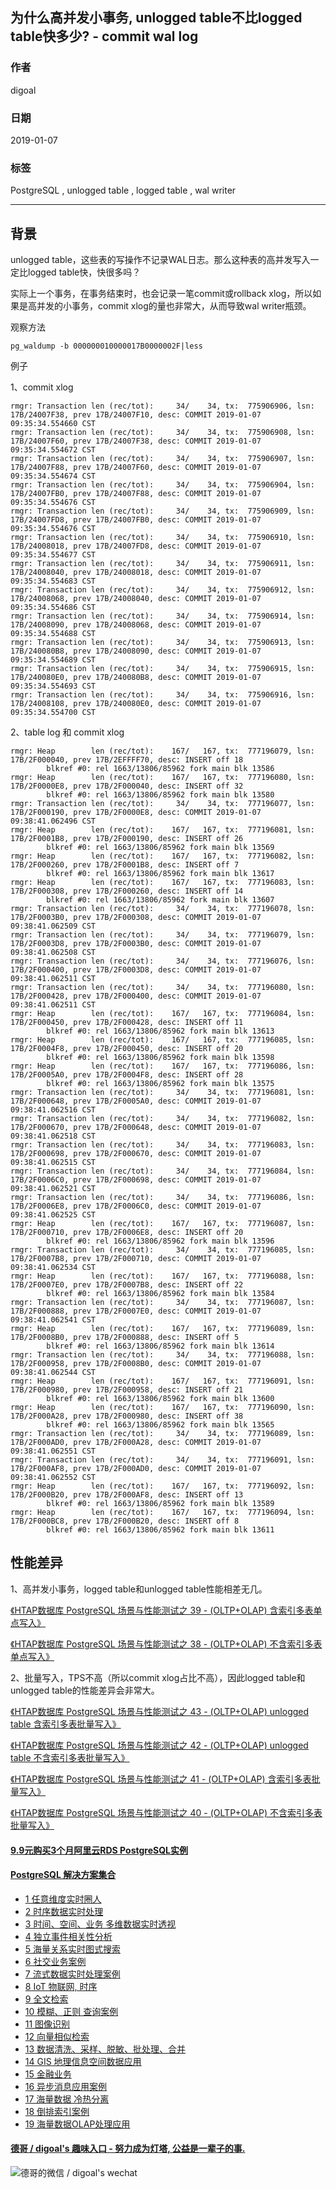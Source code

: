 ## 为什么高并发小事务, unlogged table不比logged table快多少? - commit wal log 
    
### 作者    
digoal    
    
### 日期    
2019-01-07    
    
### 标签    
PostgreSQL , unlogged table , logged table , wal writer    
    
----    
    
## 背景    
unlogged table，这些表的写操作不记录WAL日志。那么这种表的高并发写入一定比logged table快，快很多吗？  
  
实际上一个事务，在事务结束时，也会记录一笔commit或rollback xlog，所以如果是高并发的小事务，commit xlog的量也非常大，从而导致wal writer瓶颈。  
  
观察方法  
  
```  
pg_waldump -b 000000010000017B0000002F|less  
```  
  
例子  
  
1、commit xlog  
  
```  
rmgr: Transaction len (rec/tot):     34/    34, tx:  775906906, lsn: 17B/24007F38, prev 17B/24007F10, desc: COMMIT 2019-01-07 09:35:34.554660 CST  
rmgr: Transaction len (rec/tot):     34/    34, tx:  775906908, lsn: 17B/24007F60, prev 17B/24007F38, desc: COMMIT 2019-01-07 09:35:34.554672 CST  
rmgr: Transaction len (rec/tot):     34/    34, tx:  775906907, lsn: 17B/24007F88, prev 17B/24007F60, desc: COMMIT 2019-01-07 09:35:34.554674 CST  
rmgr: Transaction len (rec/tot):     34/    34, tx:  775906904, lsn: 17B/24007FB0, prev 17B/24007F88, desc: COMMIT 2019-01-07 09:35:34.554676 CST  
rmgr: Transaction len (rec/tot):     34/    34, tx:  775906909, lsn: 17B/24007FD8, prev 17B/24007FB0, desc: COMMIT 2019-01-07 09:35:34.554676 CST  
rmgr: Transaction len (rec/tot):     34/    34, tx:  775906910, lsn: 17B/24008018, prev 17B/24007FD8, desc: COMMIT 2019-01-07 09:35:34.554677 CST  
rmgr: Transaction len (rec/tot):     34/    34, tx:  775906911, lsn: 17B/24008040, prev 17B/24008018, desc: COMMIT 2019-01-07 09:35:34.554683 CST  
rmgr: Transaction len (rec/tot):     34/    34, tx:  775906912, lsn: 17B/24008068, prev 17B/24008040, desc: COMMIT 2019-01-07 09:35:34.554686 CST  
rmgr: Transaction len (rec/tot):     34/    34, tx:  775906914, lsn: 17B/24008090, prev 17B/24008068, desc: COMMIT 2019-01-07 09:35:34.554688 CST  
rmgr: Transaction len (rec/tot):     34/    34, tx:  775906913, lsn: 17B/240080B8, prev 17B/24008090, desc: COMMIT 2019-01-07 09:35:34.554689 CST  
rmgr: Transaction len (rec/tot):     34/    34, tx:  775906915, lsn: 17B/240080E0, prev 17B/240080B8, desc: COMMIT 2019-01-07 09:35:34.554693 CST  
rmgr: Transaction len (rec/tot):     34/    34, tx:  775906916, lsn: 17B/24008108, prev 17B/240080E0, desc: COMMIT 2019-01-07 09:35:34.554700 CST  
```  
  
2、table log 和 commit xlog  
  
```  
rmgr: Heap        len (rec/tot):    167/   167, tx:  777196079, lsn: 17B/2F000040, prev 17B/2EFFFF70, desc: INSERT off 18  
        blkref #0: rel 1663/13806/85962 fork main blk 13586  
rmgr: Heap        len (rec/tot):    167/   167, tx:  777196080, lsn: 17B/2F0000E8, prev 17B/2F000040, desc: INSERT off 32  
        blkref #0: rel 1663/13806/85962 fork main blk 13580  
rmgr: Transaction len (rec/tot):     34/    34, tx:  777196077, lsn: 17B/2F000190, prev 17B/2F0000E8, desc: COMMIT 2019-01-07 09:38:41.062496 CST  
rmgr: Heap        len (rec/tot):    167/   167, tx:  777196081, lsn: 17B/2F0001B8, prev 17B/2F000190, desc: INSERT off 26  
        blkref #0: rel 1663/13806/85962 fork main blk 13569  
rmgr: Heap        len (rec/tot):    167/   167, tx:  777196082, lsn: 17B/2F000260, prev 17B/2F0001B8, desc: INSERT off 7  
        blkref #0: rel 1663/13806/85962 fork main blk 13617  
rmgr: Heap        len (rec/tot):    167/   167, tx:  777196083, lsn: 17B/2F000308, prev 17B/2F000260, desc: INSERT off 14  
        blkref #0: rel 1663/13806/85962 fork main blk 13607  
rmgr: Transaction len (rec/tot):     34/    34, tx:  777196078, lsn: 17B/2F0003B0, prev 17B/2F000308, desc: COMMIT 2019-01-07 09:38:41.062509 CST  
rmgr: Transaction len (rec/tot):     34/    34, tx:  777196079, lsn: 17B/2F0003D8, prev 17B/2F0003B0, desc: COMMIT 2019-01-07 09:38:41.062508 CST  
rmgr: Transaction len (rec/tot):     34/    34, tx:  777196076, lsn: 17B/2F000400, prev 17B/2F0003D8, desc: COMMIT 2019-01-07 09:38:41.062511 CST  
rmgr: Transaction len (rec/tot):     34/    34, tx:  777196080, lsn: 17B/2F000428, prev 17B/2F000400, desc: COMMIT 2019-01-07 09:38:41.062511 CST  
rmgr: Heap        len (rec/tot):    167/   167, tx:  777196084, lsn: 17B/2F000450, prev 17B/2F000428, desc: INSERT off 11  
        blkref #0: rel 1663/13806/85962 fork main blk 13613  
rmgr: Heap        len (rec/tot):    167/   167, tx:  777196085, lsn: 17B/2F0004F8, prev 17B/2F000450, desc: INSERT off 20  
        blkref #0: rel 1663/13806/85962 fork main blk 13598  
rmgr: Heap        len (rec/tot):    167/   167, tx:  777196086, lsn: 17B/2F0005A0, prev 17B/2F0004F8, desc: INSERT off 28  
        blkref #0: rel 1663/13806/85962 fork main blk 13575  
rmgr: Transaction len (rec/tot):     34/    34, tx:  777196081, lsn: 17B/2F000648, prev 17B/2F0005A0, desc: COMMIT 2019-01-07 09:38:41.062516 CST  
rmgr: Transaction len (rec/tot):     34/    34, tx:  777196082, lsn: 17B/2F000670, prev 17B/2F000648, desc: COMMIT 2019-01-07 09:38:41.062518 CST  
rmgr: Transaction len (rec/tot):     34/    34, tx:  777196083, lsn: 17B/2F000698, prev 17B/2F000670, desc: COMMIT 2019-01-07 09:38:41.062515 CST  
rmgr: Transaction len (rec/tot):     34/    34, tx:  777196084, lsn: 17B/2F0006C0, prev 17B/2F000698, desc: COMMIT 2019-01-07 09:38:41.062521 CST  
rmgr: Transaction len (rec/tot):     34/    34, tx:  777196086, lsn: 17B/2F0006E8, prev 17B/2F0006C0, desc: COMMIT 2019-01-07 09:38:41.062525 CST  
rmgr: Heap        len (rec/tot):    167/   167, tx:  777196087, lsn: 17B/2F000710, prev 17B/2F0006E8, desc: INSERT off 20  
        blkref #0: rel 1663/13806/85962 fork main blk 13596  
rmgr: Transaction len (rec/tot):     34/    34, tx:  777196085, lsn: 17B/2F0007B8, prev 17B/2F000710, desc: COMMIT 2019-01-07 09:38:41.062534 CST  
rmgr: Heap        len (rec/tot):    167/   167, tx:  777196088, lsn: 17B/2F0007E0, prev 17B/2F0007B8, desc: INSERT off 22  
        blkref #0: rel 1663/13806/85962 fork main blk 13584  
rmgr: Transaction len (rec/tot):     34/    34, tx:  777196087, lsn: 17B/2F000888, prev 17B/2F0007E0, desc: COMMIT 2019-01-07 09:38:41.062541 CST  
rmgr: Heap        len (rec/tot):    167/   167, tx:  777196089, lsn: 17B/2F0008B0, prev 17B/2F000888, desc: INSERT off 5  
        blkref #0: rel 1663/13806/85962 fork main blk 13614  
rmgr: Transaction len (rec/tot):     34/    34, tx:  777196088, lsn: 17B/2F000958, prev 17B/2F0008B0, desc: COMMIT 2019-01-07 09:38:41.062544 CST  
rmgr: Heap        len (rec/tot):    167/   167, tx:  777196091, lsn: 17B/2F000980, prev 17B/2F000958, desc: INSERT off 21  
        blkref #0: rel 1663/13806/85962 fork main blk 13600  
rmgr: Heap        len (rec/tot):    167/   167, tx:  777196090, lsn: 17B/2F000A28, prev 17B/2F000980, desc: INSERT off 38  
        blkref #0: rel 1663/13806/85962 fork main blk 13565  
rmgr: Transaction len (rec/tot):     34/    34, tx:  777196089, lsn: 17B/2F000AD0, prev 17B/2F000A28, desc: COMMIT 2019-01-07 09:38:41.062551 CST  
rmgr: Transaction len (rec/tot):     34/    34, tx:  777196091, lsn: 17B/2F000AF8, prev 17B/2F000AD0, desc: COMMIT 2019-01-07 09:38:41.062552 CST  
rmgr: Heap        len (rec/tot):    167/   167, tx:  777196092, lsn: 17B/2F000B20, prev 17B/2F000AF8, desc: INSERT off 13  
        blkref #0: rel 1663/13806/85962 fork main blk 13589  
rmgr: Heap        len (rec/tot):    167/   167, tx:  777196094, lsn: 17B/2F000BC8, prev 17B/2F000B20, desc: INSERT off 8  
        blkref #0: rel 1663/13806/85962 fork main blk 13611  
```  
  
## 性能差异  
1、高并发小事务，logged table和unlogged table性能相差无几。  
  
[《HTAP数据库 PostgreSQL 场景与性能测试之 39 - (OLTP+OLAP) 含索引多表单点写入》](../201711/20171107_40.md)    
  
[《HTAP数据库 PostgreSQL 场景与性能测试之 38 - (OLTP+OLAP) 不含索引多表单点写入》](../201711/20171107_39.md)    
  
2、批量写入，TPS不高（所以commit xlog占比不高），因此logged table和unlogged table的性能差异会非常大。  
  
[《HTAP数据库 PostgreSQL 场景与性能测试之 43 - (OLTP+OLAP) unlogged table 含索引多表批量写入》](../201711/20171107_44.md)    
  
[《HTAP数据库 PostgreSQL 场景与性能测试之 42 - (OLTP+OLAP) unlogged table 不含索引多表批量写入》](../201711/20171107_43.md)    
  
[《HTAP数据库 PostgreSQL 场景与性能测试之 41 - (OLTP+OLAP) 含索引多表批量写入》](../201711/20171107_42.md)    
  
[《HTAP数据库 PostgreSQL 场景与性能测试之 40 - (OLTP+OLAP) 不含索引多表批量写入》](../201711/20171107_41.md)    
    
  
  
  
  
  
  
  
  
  
  
  
  
  
  
  
  
  
  
  
  
  
  
  
  
  
  
  
  
  
  
  
  
  
  
  
  
  
  
  
  
  
#### [9.9元购买3个月阿里云RDS PostgreSQL实例](https://www.aliyun.com/database/postgresqlactivity "57258f76c37864c6e6d23383d05714ea")
  
  
#### [PostgreSQL 解决方案集合](https://yq.aliyun.com/topic/118 "40cff096e9ed7122c512b35d8561d9c8")
- [1 任意维度实时圈人](https://yq.aliyun.com/topic/118 "40cff096e9ed7122c512b35d8561d9c8")
- [2 时序数据实时处理](https://yq.aliyun.com/topic/118 "40cff096e9ed7122c512b35d8561d9c8")
- [3 时间、空间、业务 多维数据实时透视](https://yq.aliyun.com/topic/118 "40cff096e9ed7122c512b35d8561d9c8")
- [4 独立事件相关性分析](https://yq.aliyun.com/topic/118 "40cff096e9ed7122c512b35d8561d9c8")
- [5 海量关系实时图式搜索](https://yq.aliyun.com/topic/118 "40cff096e9ed7122c512b35d8561d9c8")
- [6 社交业务案例](https://yq.aliyun.com/topic/118 "40cff096e9ed7122c512b35d8561d9c8")
- [7 流式数据实时处理案例](https://yq.aliyun.com/topic/118 "40cff096e9ed7122c512b35d8561d9c8")
- [8 IoT 物联网, 时序](https://yq.aliyun.com/topic/118 "40cff096e9ed7122c512b35d8561d9c8")
- [9 全文检索](https://yq.aliyun.com/topic/118 "40cff096e9ed7122c512b35d8561d9c8")
- [10 模糊、正则 查询案例](https://yq.aliyun.com/topic/118 "40cff096e9ed7122c512b35d8561d9c8")
- [11 图像识别](https://yq.aliyun.com/topic/118 "40cff096e9ed7122c512b35d8561d9c8")
- [12 向量相似检索](https://yq.aliyun.com/topic/118 "40cff096e9ed7122c512b35d8561d9c8")
- [13 数据清洗、采样、脱敏、批处理、合并](https://yq.aliyun.com/topic/118 "40cff096e9ed7122c512b35d8561d9c8")
- [14 GIS 地理信息空间数据应用](https://yq.aliyun.com/topic/118 "40cff096e9ed7122c512b35d8561d9c8")
- [15 金融业务](https://yq.aliyun.com/topic/118 "40cff096e9ed7122c512b35d8561d9c8")
- [16 异步消息应用案例](https://yq.aliyun.com/topic/118 "40cff096e9ed7122c512b35d8561d9c8")
- [17 海量数据 冷热分离](https://yq.aliyun.com/topic/118 "40cff096e9ed7122c512b35d8561d9c8")
- [18 倒排索引案例](https://yq.aliyun.com/topic/118 "40cff096e9ed7122c512b35d8561d9c8")
- [19 海量数据OLAP处理应用](https://yq.aliyun.com/topic/118 "40cff096e9ed7122c512b35d8561d9c8")
  
  
#### [德哥 / digoal's 趣味入口 - 努力成为灯塔, 公益是一辈子的事.](https://github.com/digoal/blog/blob/master/README.md "22709685feb7cab07d30f30387f0a9ae")
  
  
![德哥的微信 / digoal's wechat](../pic/digoal_weixin.jpg "f7ad92eeba24523fd47a6e1a0e691b59")
  
